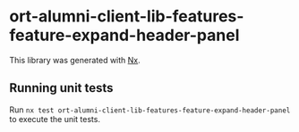 # ort-alumni-client-lib-features-feature-expand-header-panel

This library was generated with [Nx](https://nx.dev).

## Running unit tests

Run `nx test ort-alumni-client-lib-features-feature-expand-header-panel` to execute the unit tests.
